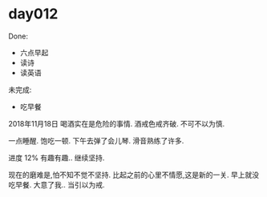 # day012

Done:
- 六点早起
- 读诗
- 读英语

未完成:
- 吃早餐

2018年11月18日
喝酒实在是危险的事情. 酒戒色戒齐破. 不可不以为慎.

一点睡醒. 饱吃一顿. 下午去弹了会儿琴. 滑音熟练了许多.

进度 12%
有趣有趣.. 继续坚持.

现在的磨难是,怕不知不觉不坚持. 比起之前的心里不情愿,这是新的一关. 早上就没吃早餐.
大意了我.. 当引以为戒.
